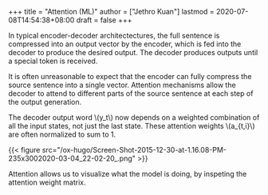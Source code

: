 +++
title = "Attention (ML)"
author = ["Jethro Kuan"]
lastmod = 2020-07-08T14:54:38+08:00
draft = false
+++

In typical encoder-decoder architectectures, the full sentence is
compressed into an output vector by the encoder, which is fed into the
decoder to produce the desired output. The decoder produces outputs
until a special token is received.

It is often unreasonable to expect that the encoder can fully compress
the source sentence into a single vector. Attention mechanisms allow
the decoder to attend to different parts of the source sentence at
each step of the output generation.

The decoder output word \\(y_t\\) now depends on a weighted combination of
all the input states, not just the last state. These attention weights
\\(a\_{t,i}\\) are often normalized to sum to 1.

{{< figure src="/ox-hugo/Screen-Shot-2015-12-30-at-1.16.08-PM-235x3002020-03-04_22-02-20_.png" >}}

Attention allows us to visualize what the model is doing, by inspeting
the attention weight matrix.
